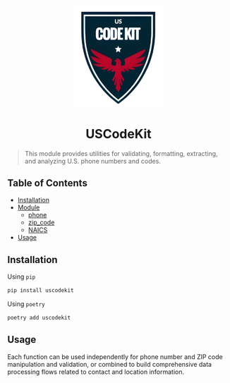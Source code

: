 <p align="center">
  <img src="./logo.png" alt="USCodeKit_logo" width="200"/>
</p>

<h1 align="center">USCodeKit</h1>

> This module provides utilities for validating, formatting, extracting, and analyzing U.S. phone numbers and codes.

## Table of Contents

- [Installation](#installation)
- [Module](#functions)
  - [phone](./phone/README.md)
  - [zip_code](./zip_code/README.md)
  - [NAICS](./naics/README.md)
- [Usage](#usage)

## Installation

Using `pip`

```bash
pip install uscodekit
```

Using `poetry`

```bash
poetry add uscodekit
```

## Usage

Each function can be used independently for phone number and ZIP code manipulation and validation, or combined to build comprehensive data processing flows related to contact and location information.
